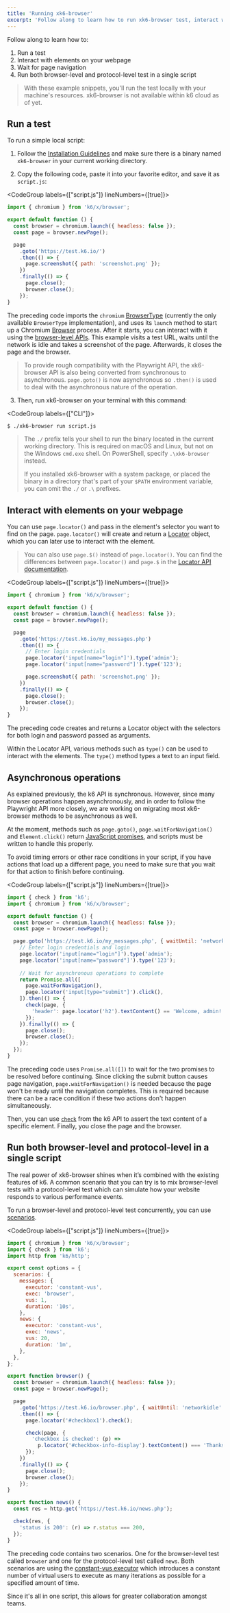 ```yaml
---
title: 'Running xk6-browser'
excerpt: 'Follow along to learn how to run xk6-browser test, interact with elements on the page, wait for page navigation, write assertions and run both browser-level and protocol-level in a single script.'
---
```


Follow along to learn how to:

1. Run a test
2. Interact with elements on your webpage
3. Wait for page navigation
4. Run both browser-level and protocol-level test in a single script

<Blockquote mod="note" title="">

With these example snippets, you'll run the test locally with your machine's resources. xk6-browser is not available within k6 cloud as of yet.

</Blockquote>

## Run a test

To run a simple local script:

1. Follow the [Installation Guidelines](/javascript-api/xk6-browser/get-started/installation/) and make sure there is a binary named `xk6-browser` in your current working directory.

2. Copy the following code, paste it into your favorite editor, and save it as `script.js`:

  <CodeGroup labels={["script.js"]} lineNumbers={[true]}>

  ```javascript
  import { chromium } from 'k6/x/browser';

  export default function () {
    const browser = chromium.launch({ headless: false });
    const page = browser.newPage();

    page
      .goto('https://test.k6.io/')
      .then(() => {
        page.screenshot({ path: 'screenshot.png' });
      })
      .finally(() => {
        page.close();
        browser.close();
      });
  }
  ```

  </CodeGroup>

  The preceding code imports the `chromium` [BrowserType](/javascript-api/xk6-browser/browsertype) (currently the only available `BrowserType` implementation), and uses its `launch` method to start up a Chromium [Browser](/javascript-api/xk6-browser/browser) process. After it starts, you can interact with it using the [browser-level APIs](#browser-level-apis). This example visits a test URL, waits until the network is idle and takes a screenshot of the page. Afterwards, it closes the page and the browser.

  <Blockquote mod="note" title="">

  To provide rough compatibility with the Playwright API, the xk6-browser API is also being converted from synchronous to asynchronous. `page.goto()` is now asynchronous so `.then()` is used to deal with the asynchronous nature of the operation.

  </Blockquote>

3. Then, run xk6-browser on your terminal with this command:

  <CodeGroup labels={["CLI"]}>

  ```bash
  $ ./xk6-browser run script.js
  ```

  </CodeGroup>

  <Blockquote mod="note" title="">

  The `./` prefix tells your shell to run the binary located in the current working directory. This is required on macOS and Linux, but not on the Windows `cmd.exe` shell. On PowerShell, specify `.\xk6-browser` instead.

  If you installed xk6-browser with a system package, or placed the binary in a directory that's part of your `$PATH` environment variable, you can omit the `./` or `.\` prefixes.

  </Blockquote>

## Interact with elements on your webpage

You can use `page.locator()` and pass in the element's selector you want to find on the page. `page.locator()` will create and return a [Locator](https://k6.io/docs/javascript-api/xk6-browser/locator/) object, which you can later use to interact with the element.

<Blockquote mod="note" title="">

You can also use `page.$()` instead of `page.locator()`. You can find the differences between `page.locator()` and `page.$` in the [Locator API documentation](https://k6.io/docs/javascript-api/xk6-browser/locator/).

</Blockquote>

<CodeGroup labels={["script.js"]} lineNumbers={[true]}>

```javascript
import { chromium } from 'k6/x/browser';

export default function () {
  const browser = chromium.launch({ headless: false });
  const page = browser.newPage();

  page
    .goto('https://test.k6.io/my_messages.php')
    .then(() => {
      // Enter login credentials
      page.locator('input[name="login"]').type('admin');
      page.locator('input[name="password"]').type('123');

      page.screenshot({ path: 'screenshot.png' });
    })
    .finally(() => {
      page.close();
      browser.close();
    });
}
```

</CodeGroup>

The preceding code creates and returns a Locator object with the selectors for both login and password passed as arguments. 

Within the Locator API, various methods such as `type()` can be used to interact with the elements. The `type()` method types a text to an input field. 

## Asynchronous operations

As explained previously, the k6 API is synchronous. However, since many browser operations happen asynchronously, and in order to follow the Playwright API more closely, we are working on migrating most xk6-browser methods to be asynchronous as well.

At the moment, methods such as `page.goto()`, `page.waitForNavigation()` and `Element.click()` return [JavaScript promises](https://developer.mozilla.org/en-US/docs/Web/JavaScript/Guide/Using_promises), and scripts must be written to handle this properly.

To avoid timing errors or other race conditions in your script, if you have actions that load up a different page, you need to make sure that you wait for that action to finish before continuing.

<CodeGroup labels={["script.js"]} lineNumbers={[true]}>

<!-- eslint-skip -->

```javascript
import { check } from 'k6';
import { chromium } from 'k6/x/browser';

export default function () {
  const browser = chromium.launch({ headless: false });
  const page = browser.newPage();

  page.goto('https://test.k6.io/my_messages.php', { waitUntil: 'networkidle' }).then(() => {
    // Enter login credentials and login
    page.locator('input[name="login"]').type('admin');
    page.locator('input[name="password"]').type('123');
    
    // Wait for asynchronous operations to complete
    return Promise.all([
      page.waitForNavigation(),
      page.locator('input[type="submit"]').click(),
    ]).then(() => {
      check(page, {
        'header': page.locator('h2').textContent() == 'Welcome, admin!',
      });
    }).finally(() => {
      page.close();
      browser.close();
    });
  });
}
```

</CodeGroup>

The preceding code uses `Promise.all([])` to wait for the two promises to be resolved before continuing. Since clicking the submit button causes page navigation, `page.waitForNavigation()` is needed because the page won't be ready until the navigation completes. This is required because there can be a race condition if these two actions don't happen simultaneously. 

Then, you can use [`check`](https://k6.io/docs/javascript-api/k6/check/) from the k6 API to assert the text content of a specific element. Finally, you close the page and the browser.

## Run both browser-level and protocol-level in a single script

The real power of xk6-browser shines when it’s combined with the existing features of k6. A common scenario that you can try is to mix browser-level tests with a protocol-level test which can simulate how your website responds to various performance events.

To run a browser-level and protocol-level test concurrently, you can use [scenarios](https://k6.io/docs/using-k6/scenarios/). 

<CodeGroup labels={["script.js"]} lineNumbers={[true]}>

```javascript
import { chromium } from 'k6/x/browser';
import { check } from 'k6';
import http from 'k6/http';

export const options = {
  scenarios: {
    messages: {
      executor: 'constant-vus',
      exec: 'browser',
      vus: 1,
      duration: '10s',
    },
    news: {
      executor: 'constant-vus',
      exec: 'news',
      vus: 20,
      duration: '1m',
    },
  },
};

export function browser() {
  const browser = chromium.launch({ headless: false });
  const page = browser.newPage();

  page
    .goto('https://test.k6.io/browser.php', { waitUntil: 'networkidle' })
    .then(() => {
      page.locator('#checkbox1').check();

      check(page, {
        'checkbox is checked': (p) =>
          p.locator('#checkbox-info-display').textContent() === 'Thanks for checking the box',
      });
    })
    .finally(() => {
      page.close();
      browser.close();
    });
}

export function news() {
  const res = http.get('https://test.k6.io/news.php');

  check(res, {
    'status is 200': (r) => r.status === 200,
  });
}
```

</CodeGroup>

The preceding code contains two scenarios. One for the browser-level test called `browser` and one for the protocol-level test called `news`. Both scenarios are using the [constant-vus executor](https://k6.io/docs/using-k6/scenarios/executors/constant-vus) which introduces a constant number of virtual users to execute as many iterations as possible for a specified amount of time. 

Since it's all in one script, this allows for greater collaboration amongst teams.
